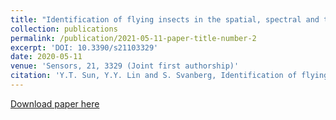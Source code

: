 ```yaml
---
title: "Identification of flying insects in the spatial, spectral and time domains with focus on mosquito imaging"
collection: publications
permalink: /publication/2021-05-11-paper-title-number-2
excerpt: 'DOI: 10.3390/s21103329'
date: 2020-05-11
venue: 'Sensors, 21, 3329 (Joint first authorship)'
citation: 'Y.T. Sun, Y.Y. Lin and S. Svanberg, Identification of flying insects in the spatial, spectral and time domains with focus on mosquito imaging, Sensors, 21, 3329 (2021). '
---
```

[Download paper here](https://www.mdpi.com/1424-8220/21/10/3329)
